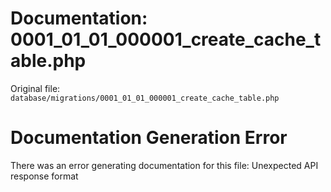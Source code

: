# Documentation: 0001_01_01_000001_create_cache_table.php

Original file: `database/migrations/0001_01_01_000001_create_cache_table.php`

# Documentation Generation Error

There was an error generating documentation for this file: Unexpected API response format